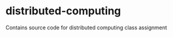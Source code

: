 distributed-computing
=====================

Contains source code for distributed computing class assignment
